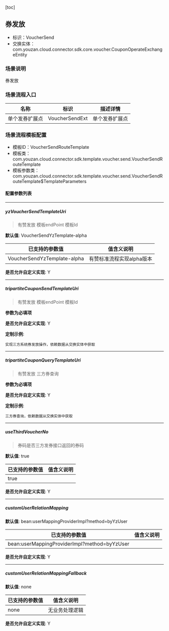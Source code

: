 [toc]

## 券发放
- 标识：VoucherSend
- 交换实体：com.youzan.cloud.connector.sdk.core.voucher.CouponOperateExchangeEntity
### 场景说明
券发放
### 场景流程入口

名称 | 标识 | 描述详情
---|---|---
单个发券扩展点 | VoucherSendExt | 单个发券扩展点

### 场景流程模板配置
- 模板ID：VoucherSendRouteTemplate
- 模板类：com.youzan.cloud.connector.sdk.template.voucher.send.VoucherSendRouteTemplate
- 模板参数类：com.youzan.cloud.connector.sdk.template.voucher.send.VoucherSendRouteTemplate$TemplateParameters

#### 配置参数列表

---
##### yzVoucherSendTemplateUri
> 有赞发放 模板endPoint 模板Id

**默认值**: VoucherSendYzTemplate-alpha

已支持的参数值 | 值含义说明
---|---
VoucherSendYzTemplate-alpha | 有赞标准流程实现alpha版本

**是否允许自定义实现**: Y

---
##### tripartiteCouponSendTemplateUri
> 有赞发放 模板endPoint 模板Id

**参数为必填项**


**是否允许自定义实现**: Y


**定制示例**:
```
实现三方系统券发放操作，依赖数据从交换实体中获取
```
---
##### tripartiteCouponQueryTemplateUri
> 有赞发放 三方券查询

**参数为必填项**


**是否允许自定义实现**: Y


**定制示例**:
```
三方券查询，依赖数据从交换实体中获取
```
---
##### useThirdVoucherNo
> 券码是否三方发券接口返回的券码

**默认值**: true

已支持的参数值 | 值含义说明
---|---
true | 

**是否允许自定义实现**: Y

---
##### customUserRelationMapping
> 

**默认值**: bean:userMappingProviderImpl?method=byYzUser

已支持的参数值 | 值含义说明
---|---
bean:userMappingProviderImpl?method=byYzUser | 

**是否允许自定义实现**: Y

---
##### customUserRelationMappingFallback
> 

**默认值**: none

已支持的参数值 | 值含义说明
---|---
none | 无业务处理逻辑

**是否允许自定义实现**: Y


